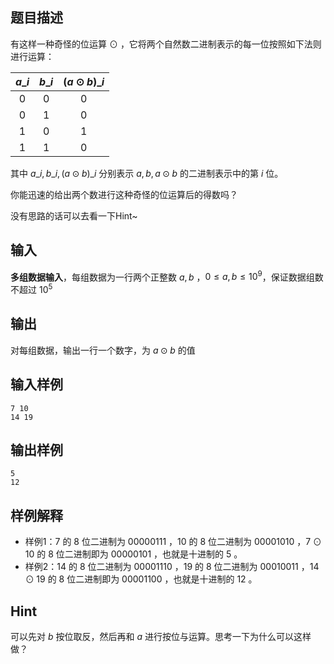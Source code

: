 ## 题目描述
有这样一种奇怪的位运算 $\odot$ ，它将两个自然数二进制表示的每一位按照如下法则进行运算：

| $a\_i$ | $b\_i$ | $(a \odot b)\_i$ |
| :---: | :---: | :---: |
|$0$|$0$|$0$|
|$0$|$1$|$0$|
|$1$|$0$|$1$|
|$1$|$1$|$0$|

其中 $a\_i,b\_i,(a \odot b)\_i$ 分别表示 $a,b,a \odot b$ 的二进制表示中的第 $i$ 位。

你能迅速的给出两个数进行这种奇怪的位运算后的得数吗？

没有思路的话可以去看一下Hint~

## 输入
**多组数据输入**，每组数据为一行两个正整数 $a, b$ ，$0 \le a, b \le 10^{9}$，保证数据组数不超过 $10^5$


## 输出
对每组数据，输出一行一个数字，为 $a \odot b$ 的值


## 输入样例


    7 10
    14 19




## 输出样例

    5
    12

## 样例解释
* 样例1：$7$ 的 $8$ 位二进制为 $00000111$ ，$10$ 的 $8$ 位二进制为 $00001010$ ，$7 \odot 10$ 的 $8$ 位二进制即为 $00000101$ ，也就是十进制的 $5$ 。
* 样例2：$14$ 的 $8$ 位二进制为 $00001110$ ，$19$ 的 $8$ 位二进制为 $00010011$ ，$14 \odot 19$ 的 $8$ 位二进制即为 $00001100$ ，也就是十进制的 $12$ 。

## Hint

可以先对 $b$ 按位取反，然后再和 $a$ 进行按位与运算。思考一下为什么可以这样做？